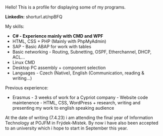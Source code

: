 Hello! This is a profile for displaying some of my programs. 

**LinkedIn:** shorturl.at/npBFQ

My skills:

- **C# - Experience mainly with CMD and WPF**
- HTML, CSS + PHP (Mainly with PhpMyAdmin)
- SAP - Basic ABAP for work with tables
- Basic networking - Routing, Subnetting, OSPF, Etherchannel, DHCP, ACL...
- Linux CMD
- Desktop PC assembly + component selection
- Languages - Czech (Native), English (Communication, reading & writing...)

Previous experience:

- Erasmus - 3 weeks of work for a Cypriot company - Website code maintenence - HTML, CSS, WordPress + research, writing and presenting my work to english speaking audience

At the date of writing (7.4.23) i am attending the final year of Information Technology at POJFM in Frýdek-Místek. By now i have also been accepted to an university which i hope to start in September this year.
